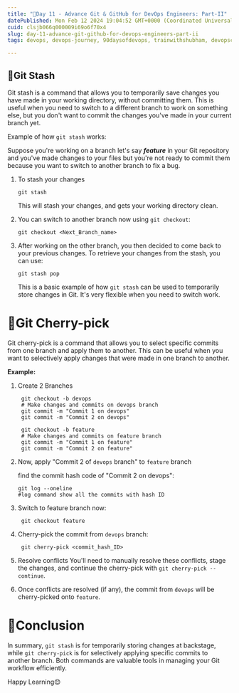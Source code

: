 ```yaml
---
title: "🔄️Day 11 - Advance Git & GitHub for DevOps Engineers: Part-II"
datePublished: Mon Feb 12 2024 19:04:52 GMT+0000 (Coordinated Universal Time)
cuid: clsjb066q000009i69o6f70x4
slug: day-11-advance-git-github-for-devops-engineers-part-ii
tags: devops, devops-journey, 90daysofdevops, trainwithshubham, devopscommunity

---
```


## 🌱Git Stash

Git stash is a command that allows you to temporarily save changes you have made in your working directory, without committing them. This is useful when you need to switch to a different branch to work on something else, but you don't want to commit the changes you've made in your current branch yet.

Example of how `git stash` works:

Suppose you're working on a branch let's say ***feature*** in your Git repository and you've made changes to your files but you're not ready to commit them because you want to switch to another branch to fix a bug.

1. To stash your changes
    
    ```plaintext
    git stash
    ```
    
    This will stash your changes, and gets your working directory clean.
    
2. You can switch to another branch now using `git checkout`:
    
    ```plaintext
    git checkout <Next_Branch_name>
    ```
    
3. After working on the other branch, you then decided to come back to your previous changes. To retrieve your changes from the stash, you can use:
    
    ```plaintext
    git stash pop
    ```
    
    This is a basic example of how `git stash` can be used to temporarily store changes in Git. It's very flexible when you need to switch work.
    

# 🌱Git Cherry-pick

Git cherry-pick is a command that allows you to select specific commits from one branch and apply them to another. This can be useful when you want to selectively apply changes that were made in one branch to another.

**Example:**

1. Create 2 Branches
    
    ```plaintext
     git checkout -b devops
     # Make changes and commits on devops branch
     git commit -m "Commit 1 on devops"
     git commit -m "Commit 2 on devops"
    ```
    
    ```plaintext
     git checkout -b feature
     # Make changes and commits on feature branch
     git commit -m "Commit 1 on feature"
     git commit -m "Commit 2 on feature"
    ```
    
2. Now, apply "Commit 2 of `devops` branch" to `feature` branch
    
    find the commit hash code of "Commit 2 on devops":
    
    ```plaintext
    git log --oneline 
    #log command show all the commits with hash ID
    ```
    
3. Switch to feature branch now:
    
    ```plaintext
     git checkout feature
    ```
    
4. Cherry-pick the commit from `devops` branch:
    
    ```plaintext
     git cherry-pick <commit_hash_ID>
    ```
    
5. Resolve conflicts You'll need to manually resolve these conflicts, stage the changes, and continue the cherry-pick with `git cherry-pick --continue`.
    
6. Once conflicts are resolved (if any), the commit from `devops` will be cherry-picked onto `feature`.
    

# **🌱Conclusion**

In summary, `git stash` is for temporarily storing changes at backstage, while `git cherry-pick` is for selectively applying specific commits to another branch. Both commands are valuable tools in managing your Git workflow efficiently.

Happy Learning😊